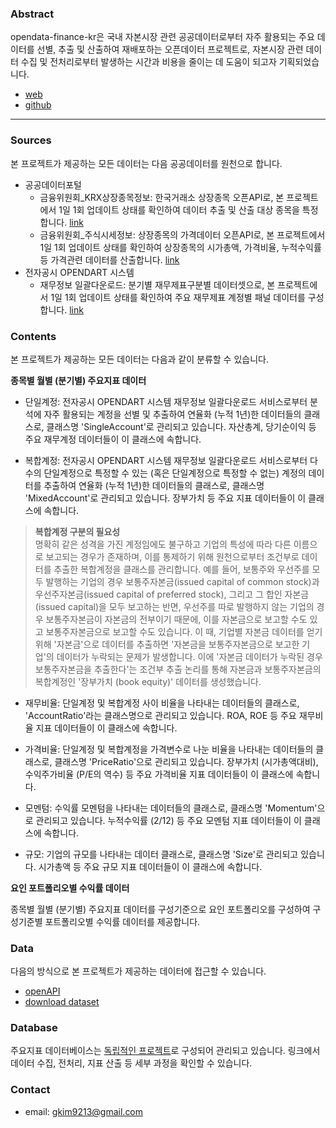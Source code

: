 ### Abstract

opendata-finance-kr은 국내 자본시장 관련 공공데이터로부터 자주 활용되는 주요 데이터를 선별, 추출 및 산출하여 재배포하는 오픈데이터 프로젝트로,
자본시장 관련 데이터 수집 및 전처리로부터 발생하는 시간과 비용을 줄이는 데 도움이 되고자 기획되었습니다.

- [web](http://www.opendata-finance-kr.com)
- [github](https://github.com/ghkim9213/opendata-finance-kr)

---

### Sources

본 프로젝트가 제공하는 모든 데이터는 다음 공공데이터를 원천으로 합니다.

- 공공데이터포털
  - 금융위원회_KRX상장종목정보: 한국거래소 상장종목 오픈API로, 본 프로젝트에서 1일 1회 업데이트 상태를 확인하여 데이터 추출 및 산출 대상 종목을 특정합니다. [link](https://www.data.go.kr/tcs/dss/selectApiDataDetailView.do?publicDataPk=15094775)
  - 금융위원회_주식시세정보: 상장종목의 가격데이터 오픈API로, 본 프로젝트에서 1일 1회 업데이트 상태를 확인하여 상장종목의 시가총액, 가격비율, 누적수익률 등 가격관련 데이터를 산출합니다. [link](https://www.data.go.kr/tcs/dss/selectApiDataDetailView.do?publicDataPk=15094808)
- 전자공시 OPENDART 시스템
  - 재무정보 일괄다운로드: 분기별 재무제표구분별 데이터셋으로, 본 프로젝트에서 1일 1회 업데이트 상태를 확인하여 주요 재무제표 계정별 패널 데이터를 구성합니다. [link](https://opendart.fss.or.kr/disclosureinfo/fnltt/dwld/main.do)


### Contents

본 프로젝트가 제공하는 모든 데이터는 다음과 같이 분류할 수 있습니다.

**종목별 월별 (분기별) 주요지표 데이터**

  - 단일계정: 전자공시 OPENDART 시스템 재무정보 일괄다운로드 서비스로부터 분석에 자주 활용되는 계정을 선별 및 추출하여 연율화 (누적 1년)한 데이터들의 클래스로, 클래스명 'SingleAccount'로 관리되고 있습니다. 자산총계, 당기순이익 등 주요 재무계정 데이터들이 이 클래스에 속합니다.

  - 복합계정: 전자공시 OPENDART 시스템 재무정보 일괄다운로드 서비스로부터 다수의 단일계정으로 특정할 수 있는 (혹은 단일계정으로 특정할 수 없는) 계정의 데이터를 추출하여 연율화 (누적 1년)한 데이터들의 클래스로, 클래스명 'MixedAccount'로 관리되고 있습니다. 장부가치 등 주요 지표 데이터들이 이 클래스에 속합니다.

  > **복합계정 구분의 필요성** <br /> 명확히 같은 성격을 가진 계정임에도 불구하고 기업의 특성에 따라 다른 이름으로 보고되는 경우가 존재하며, 이를 통제하기 위해 원천으로부터 조건부로 데이터를 추출한 복합계정을 클래스를 관리합니다. 예를 들어, 보통주와 우선주를 모두 발행하는 기업의 경우 보통주자본금(issued capital of common stock)과 우선주자본금(issued capital of preferred stock), 그리고 그 합인 자본금(issued capital)을 모두 보고하는 반면, 우선주를 따로 발행하지 않는 기업의 경우 보통주자본금이 자본금의 전부이기 때문에, 이를 자본금으로 보고할 수도 있고 보통주자본금으로 보고할 수도 있습니다. 이 때, 기업별 자본금 데이터를 얻기 위해 '자본금'으로 데이터를 추출하면 '자본금을 보통주자본금으로 보고한 기업'의 데이터가 누락되는 문제가 발생합니다. 이에 '자본금 데이터가 누락된 경우 보통주자본금을 추출한다'는 조건부 추출 논리를 통해 자본금과 보통주자본금의 복합계정인 '장부가치 (book equity)' 데이터를 생성했습니다.

  - 재무비율: 단일계정 및 복합계정 사이 비율을 나타내는 데이터들의 클래스로, 'AccountRatio'라는 클래스명으로 관리되고 있습니다. ROA, ROE 등 주요 재무비율 지표 데이터들이 이 클래스에 속합니다.

  - 가격비율: 단일계정 및 복합계정을 가격변수로 나눈 비율을 나타내는 데이터들의 클래스로, 클래스명 'PriceRatio'으로 관리되고 있습니다. 장부가치 (시가총액대비), 수익주가비율 (P/E의 역수) 등 주요 가격비율 지표 데이터들이 이 클래스에 속합니다.

  - 모멘텀: 수익률 모멘텀을 나타내는 데이터들의 클래스로, 클래스명 'Momentum'으로 관리되고 있습니다. 누적수익률 (2/12) 등 주요 모멘텀 지표 데이터들이 이 클래스에 속합니다.

  - 규모: 기업의 규모를 나타내는 데이터 클래스로, 클래스명 'Size'로 관리되고 있습니다. 시가총액 등 주요 규모 지표 데이터들이 이 클래스에 속합니다.


**요인 포트폴리오별 수익률 데이터**

종목별 월별 (분기별) 주요지표 데이터를 구성기준으로 요인 포트폴리오를 구성하여 구성기준별 포트폴리오별 수익률 데이터를 제공합니다.


### Data

다음의 방식으로 본 프로젝트가 제공하는 데이터에 접근할 수 있습니다.

- [openAPI](apidoc)
- [download dataset](datasets)


### Database

주요지표 데이터베이스는 [독립적인 프로젝트](https://github.com/ghkim9213/opendata-finance-kr-marketdata-manager)로 구성되어 관리되고 있습니다. 링크에서 데이터 수집, 전처리, 지표 산출 등 세부 과정을 확인할 수 있습니다.


### Contact
- email: gkim9213@gmail.com
